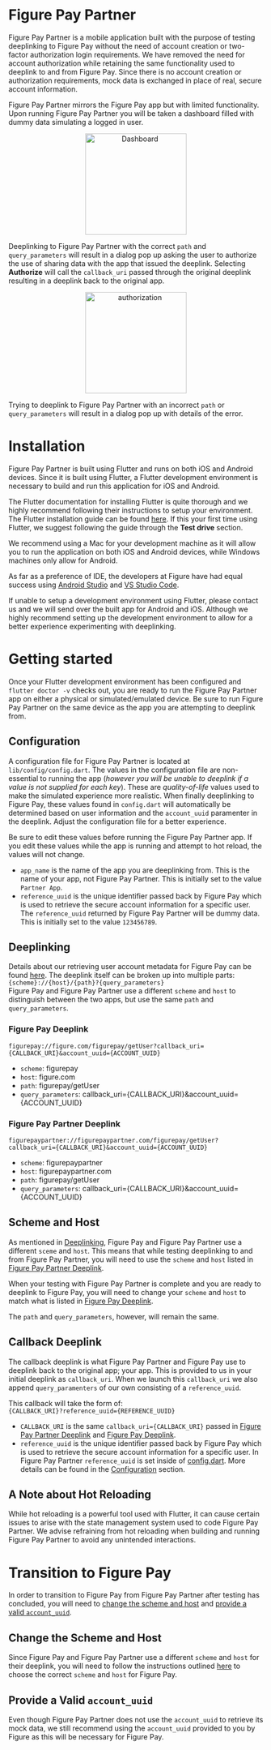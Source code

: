 # Figure Pay Partner
Figure Pay Partner is a mobile application built with the purpose of testing deeplinking to Figure Pay without the need of account creation or two-factor authorization login requirements. We have removed the need for account authorization while retaining the same functionality used to deeplink to and from Figure Pay. Since there is no account creation or authorization requirements, mock data is exchanged in place of real, secure account information.

Figure Pay Partner mirrors the Figure Pay app but with limited functionality. Upon running Figure Pay Partner you will be taken a dashboard filled with dummy data simulating a logged in user. 

<p align="center">
    <img src="https://github.com/FigureTechnologies/mobile-figure-pay-partner/blob/main/screenshots/dashboard.png" alt="Dashboard" style="width:200px;">
</p>

Deeplinking to Figure Pay Partner with the correct `path` and `query_parameters` will result in a dialog pop up asking the user to authorize the use of sharing data with the app that issued the deeplink. Selecting **Authorize** will call the `callback_uri` passed through the original deeplink resulting in a deeplink back to the original app.

<p align="center">
    <img src="https://github.com/FigureTechnologies/mobile-figure-pay-partner/blob/main/screenshots/authorization.png" alt="authorization" style="width:200px;">
</p>

Trying to deeplink to Figure Pay Partner with an incorrect `path` or `query_parameters` will result in a dialog pop up with details of the error.

# Installation
Figure Pay Partner is built using Flutter and runs on both iOS and Android devices. Since it is built using Flutter, a Flutter development environment is necessary to build and run this application for iOS and Android.

The Flutter documentation for installing Flutter is quite thorough and we highly recommend following their instructions to setup your environment. The Flutter installation guide can be found [here](https://flutter.dev/docs/get-started/install). If this your first time using Flutter, we suggest following the guide through the **Test drive** section.

We recommend using a Mac for your development machine as it will allow you to run the application on both iOS and Android devices, while Windows machines only allow for Android. 

As far as a preference of IDE, the developers at Figure have had equal success using [Android Studio](https://flutter.dev/docs/development/tools/android-studio) and [VS Studio Code](https://flutter.dev/docs/development/tools/vs-code).

If unable to setup a development environment using Flutter, please contact us and we will send over the built app for Android and iOS. Although we highly recommend setting up the development environment to allow for a better experience experimenting with deeplinking.

# Getting started
Once your Flutter development environment has been configured and `flutter doctor -v` checks out, you are ready to run the Figure Pay Partner app on either a physical or simulated/emulated device. Be sure to run Figure Pay Partner on the same device as the app you are attempting to deeplink from.
## Configuration
A configuration file for Figure Pay Partner is located at `lib/config/config.dart`. The values in the configuration file are non-essential to running the app (*however you will be unable to deeplink if a value is not supplied for each key*). These are *quality-of-life* values used to make the simulated experience more realistic. When finally deeplinking to Figure Pay, these values found in `config.dart` will automatically be determined based on user information and the `account_uuid` paramenter in the deeplink. Adjust the configuration file for a better experience.

Be sure to edit these values before running the Figure Pay Partner app. If you edit these values while the app is running and attempt to hot reload, the values will not change.
- `app_name` is the name of the app you are deeplinking from. This is the name of your app, not Figure Pay Partner. This is initially set to the value `Partner App`.
- `reference_uuid` is the unique identifier passed back by Figure Pay which is used to retrieve the secure account information for a specific user. The `reference_uuid` returned by Figure Pay Partner will be dummy data. This is initially set to the value `123456789`.
## Deeplinking
Details about our retrieving user account metadata for Figure Pay can be found [here](https://figuretechnologies.github.io/docs-figurepay-partner-api/getting-user-account). The deeplink itself can be broken up into multiple parts:\
`{scheme}://{host}/{path}?{query_parameters}`\
Figure Pay and Figure Pay Partner use a different `scheme` and `host` to distinguish between the two apps, but use the same `path` and `query_parameters`.
### Figure Pay Deeplink
`figurepay://figure.com/figurepay/getUser?callback_uri={CALLBACK_URI}&account_uuid={ACCOUNT_UUID}`
- `scheme`: figurepay
- `host`: figure.co<span>m
- `path`: figurepay/getUser
- `query_parameters`: callback_uri={CALLBACK_URI}&account_uuid={ACCOUNT_UUID}

### Figure Pay Partner Deeplink
`figurepaypartner://figurepaypartner.com/figurepay/getUser?callback_uri={CALLBACK_URI}&account_uuid={ACCOUNT_UUID}`
- `scheme`: figurepaypartner
- `host`: figurepaypartner.co<span>m
- `path`: figurepay/getUser
- `query_parameters`: callback_uri={CALLBACK_URI}&account_uuid={ACCOUNT_UUID}
## Scheme and Host
As mentioned in [Deeplinking](#deeplinking), Figure Pay and Figure Pay Partner use a different `sceme` and `host`. This means that while testing deeplinking to and from Figure Pay Partner, you will need to use the `scheme` and `host` listed in [Figure Pay Partner Deeplink](#figure-pay-partner-deeplink).

When your testing with Figure Pay Partner is complete and you are ready to deeplink to Figure Pay, you will need to change your `scheme` and `host` to match what is listed in [Figure Pay Deeplink](#figure-pay-deeplink).

The `path` and `query_parameters`, however, will remain the same.

## Callback Deeplink
The callback deeplink is what Figure Pay Partner and Figure Pay use to deeplink back to the original app; your app. This is provided to us in your initial deeplink as `callback_uri`. When we launch this `callback_uri` we also append `query_paramenters` of our own consisting of a `reference_uuid`. 

This callback will take the form of:\
`{CALLBACK_URI}?reference_uuid={REFERENCE_UUID}`
- `CALLBACK_URI` is the same `callback_uri={CALLBACK_URI}` passed in [Figure Pay Partner Deeplink](#figure-pay-partner-deeplink) and [Figure Pay Deeplink](#figure-pay-deeplink).
- `reference_uuid` is the unique identifier passed back by Figure Pay which is used to retrieve the secure account information for a specific user. In Figure Pay Partner `reference_uuid` is set inside of [config.dart](https://github.com/FigureTechnologies/mobile-figure-pay-partner/blob/main/lib/config/config.dart). More details can be found in the [Configuration](#configuration) section.
## A Note about Hot Reloading
While hot reloading is a powerful tool used with Flutter, it can cause certain issues to arise with the state management system used to code Figure Pay Partner. We advise refraining from hot reloading when building and running Figure Pay Partner to avoid any unintended interactions.
# Transition to Figure Pay
In order to transition to Figure Pay from Figure Pay Partner after testing has concluded, you will need to [change the scheme and host](#change-the-scheme-and-host) and [provide a valid `account_uuid`](#provide-a-valid-account-uuid).
## Change the Scheme and Host
Since Figure Pay and Figure Pay Partner use a different `scheme` and `host` for their deeplink, you will need to follow the instructions outlined [here](#scheme-and-host) to choose the correct `scheme` and `host` for Figure Pay.
## Provide a Valid `account_uuid`
Even though Figure Pay Partner does not use the `account_uuid` to retrieve its mock data, we still recommend using the `account_uuid` provided to you by Figure as this will be necessary for Figure Pay.
